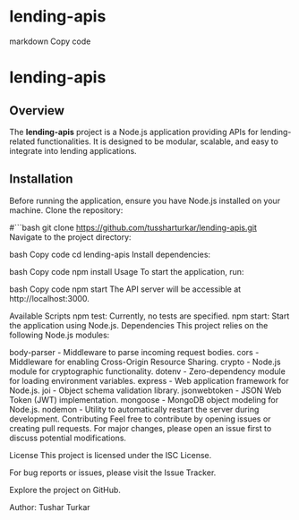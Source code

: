 # lending-apis
markdown
Copy code
# lending-apis

## Overview

The **lending-apis** project is a Node.js application providing APIs for lending-related functionalities. It is designed to be modular, scalable, and easy to integrate into lending applications.

## Installation

Before running the application, ensure you have Node.js installed on your machine. Clone the repository:

#```bash
git clone https://github.com/tussharturkar/lending-apis.git
Navigate to the project directory:

bash
Copy code
cd lending-apis
Install dependencies:

bash
Copy code
npm install
Usage
To start the application, run:

bash
Copy code
npm start
The API server will be accessible at http://localhost:3000.

Available Scripts
npm test: Currently, no tests are specified.
npm start: Start the application using Node.js.
Dependencies
This project relies on the following Node.js modules:

body-parser - Middleware to parse incoming request bodies.
cors - Middleware for enabling Cross-Origin Resource Sharing.
crypto - Node.js module for cryptographic functionality.
dotenv - Zero-dependency module for loading environment variables.
express - Web application framework for Node.js.
joi - Object schema validation library.
jsonwebtoken - JSON Web Token (JWT) implementation.
mongoose - MongoDB object modeling for Node.js.
nodemon - Utility to automatically restart the server during development.
Contributing
Feel free to contribute by opening issues or creating pull requests. For major changes, please open an issue first to discuss potential modifications.

License
This project is licensed under the ISC License.

For bug reports or issues, please visit the Issue Tracker.

Explore the project on GitHub.

Author: Tushar Turkar

